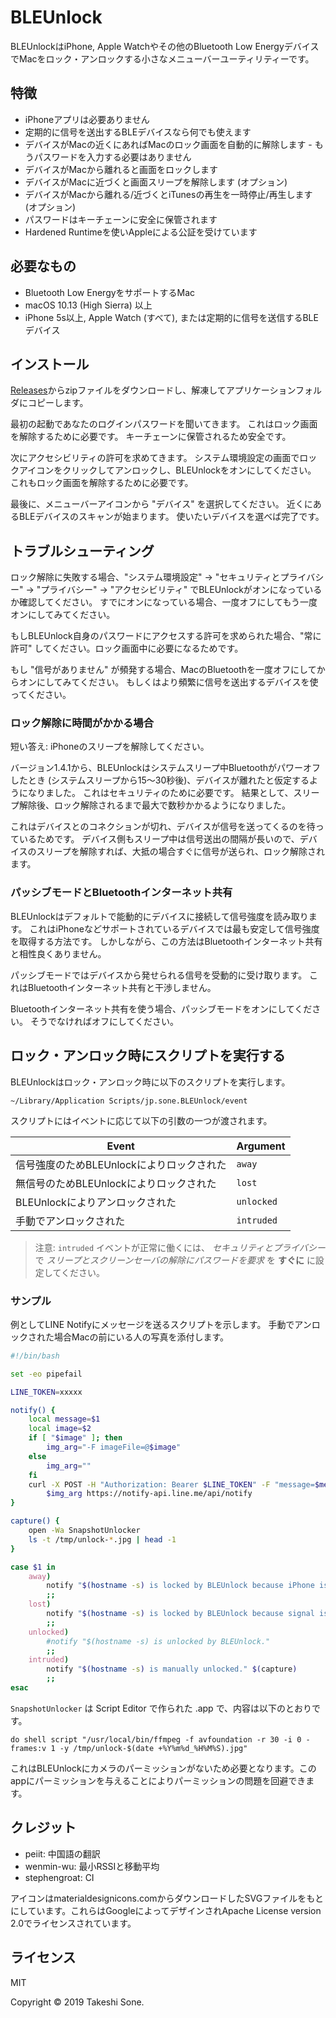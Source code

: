 # BLEUnlock

BLEUnlockはiPhone, Apple Watchやその他のBluetooth Low EnergyデバイスでMacをロック・アンロックする小さなメニューバーユーティリティーです。


## 特徴

- iPhoneアプリは必要ありません
- 定期的に信号を送出するBLEデバイスなら何でも使えます
- デバイスがMacの近くにあればMacのロック画面を自動的に解除します - もうパスワードを入力する必要はありません
- デバイスがMacから離れると画面をロックします
- デバイスがMacに近づくと画面スリープを解除します (オプション)
- デバイスがMacから離れる/近づくとiTunesの再生を一時停止/再生します (オプション)
- パスワードはキーチェーンに安全に保管されます
- Hardened Runtimeを使いAppleによる公証を受けています

## 必要なもの

- Bluetooth Low EnergyをサポートするMac
- macOS 10.13 (High Sierra) 以上
- iPhone 5s以上, Apple Watch (すべて), または定期的に信号を送信するBLEデバイス

## インストール

[Releases](https://github.com/ts1/BLEUnlock/releases)からzipファイルをダウンロードし、解凍してアプリケーションフォルダにコピーします。

最初の起動であなたのログインパスワードを聞いてきます。
これはロック画面を解除するために必要です。
キーチェーンに保管されるため安全です。

次にアクセシビリティの許可を求めてきます。
システム環境設定の画面でロックアイコンをクリックしてアンロックし、BLEUnlockをオンにしてください。
これもロック画面を解除するために必要です。

最後に、メニューバーアイコンから "デバイス" を選択してください。
近くにあるBLEデバイスのスキャンが始まります。
使いたいデバイスを選べば完了です。

## トラブルシューティング

ロック解除に失敗する場合、"システム環境設定" → "セキュリティとプライバシー" →
"プライバシー" → "アクセシビリティ" でBLEUnlockがオンになっているか確認してください。
すでにオンになっている場合、一度オフにしてもう一度オンにしてみてください。

もしBLEUnlock自身のパスワードにアクセスする許可を求められた場合、"常に許可" してください。ロック画面中に必要になるためです。

もし "信号がありません" が頻発する場合、MacのBluetoothを一度オフにしてからオンにしてみてください。
もしくはより頻繁に信号を送出するデバイスを使ってください。

### ロック解除に時間がかかる場合

短い答え: iPhoneのスリープを解除してください。

バージョン1.4.1から、BLEUnlockはシステムスリープ中Bluetoothがパワーオフしたとき (システムスリープから15〜30秒後)、デバイスが離れたと仮定するようになりました。
これはセキュリティのために必要です。
結果として、スリープ解除後、ロック解除されるまで最大で数秒かかるようになりました。

これはデバイスとのコネクションが切れ、デバイスが信号を送ってくるのを待っているためです。
デバイス側もスリープ中は信号送出の間隔が長いので、デバイスのスリープを解除すれば、大抵の場合すぐに信号が送られ、ロック解除されます。

### パッシブモードとBluetoothインターネット共有

BLEUnlockはデフォルトで能動的にデバイスに接続して信号強度を読み取ります。
これはiPhoneなどサポートされているデバイスでは最も安定して信号強度を取得する方法です。
しかしながら、この方法はBluetoothインターネット共有と相性良くありません。

パッシブモードではデバイスから発せられる信号を受動的に受け取ります。
これはBluetoothインターネット共有と干渉しません。

Bluetoothインターネット共有を使う場合、パッシブモードをオンにしてください。
そうでなければオフにしてください。

## ロック・アンロック時にスクリプトを実行する

BLEUnlockはロック・アンロック時に以下のスクリプトを実行します。

```
~/Library/Application Scripts/jp.sone.BLEUnlock/event
```

スクリプトにはイベントに応じて以下の引数の一つが渡されます。

|Event|Argument|
|-----|--------|
|信号強度のためBLEUnlockによりロックされた|`away`|
|無信号のためBLEUnlockによりロックされた|`lost`|
|BLEUnlockによりアンロックされた|`unlocked`|
|手動でアンロックされた|`intruded`|

> 注意: `intruded` イベントが正常に働くには、 *セキュリティとプライバシー* で *スリープとスクリーンセーバの解除にパスワードを要求* を **すぐに** に設定してください。

### サンプル

例としてLINE Notifyにメッセージを送るスクリプトを示します。
手動でアンロックされた場合Macの前にいる人の写真を添付します。

```sh
#!/bin/bash

set -eo pipefail

LINE_TOKEN=xxxxx

notify() {
    local message=$1
    local image=$2
    if [ "$image" ]; then
        img_arg="-F imageFile=@$image"
    else
        img_arg=""
    fi
    curl -X POST -H "Authorization: Bearer $LINE_TOKEN" -F "message=$message" \
        $img_arg https://notify-api.line.me/api/notify
}

capture() {
    open -Wa SnapshotUnlocker
    ls -t /tmp/unlock-*.jpg | head -1
}

case $1 in
    away)
        notify "$(hostname -s) is locked by BLEUnlock because iPhone is away."
        ;;
    lost)
        notify "$(hostname -s) is locked by BLEUnlock because signal is lost."
        ;;
    unlocked)
        #notify "$(hostname -s) is unlocked by BLEUnlock."
        ;;
    intruded)
        notify "$(hostname -s) is manually unlocked." $(capture)
        ;;
esac
```

`SnapshotUnlocker` は Script Editor で作られた .app で、内容は以下のとおりです。

```
do shell script "/usr/local/bin/ffmpeg -f avfoundation -r 30 -i 0 -frames:v 1 -y /tmp/unlock-$(date +%Y%m%d_%H%M%S).jpg"
```

これはBLEUnlockにカメラのパーミッションがないため必要となります。このappにパーミッションを与えることによりパーミッションの問題を回避できます。

## クレジット

- peiit: 中国語の翻訳
- wenmin-wu: 最小RSSIと移動平均
- stephengroat: CI

アイコンはmaterialdesignicons.comからダウンロードしたSVGファイルをもとにしています。これらはGoogleによってデザインされApache License version 2.0でライセンスされています。

## ライセンス

MIT

Copyright © 2019 Takeshi Sone.
